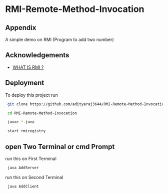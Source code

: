 # RMI-Remote-Method-Invocation


## Appendix

A simple demo on RMI (Program to add two number)
  
## Acknowledgements

 - [WHAT IS RMI ?](https://docs.oracle.com/javase/7/docs/technotes/guides/rmi/hello/hello-world.html)
 
  
## Deployment

To deploy this project run

```bash
 git clone https://github.com/adityaraj3644/RMI-Remote-Method-Invocation.git
```
```bash
 cd RMI-Remote-Method-Invocation
```
```bash
 javac *.java
```
```bash
 start rmiregistry
```
   open Two Terminal or cmd Prompt
-
run this on First Terminal
```bash
 java AddServer  
```

run this on Second Terminal
```bash
 java AddClient 
```

  
